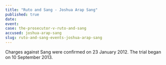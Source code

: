 ```yaml
---
title: "Ruto and Sang - Joshua Arap Sang"
published: true
date:
event:
case: the-prosecutor-v-ruto-and-sang
accused: joshua-arap-sang
slug: ruto-and-sang-events-joshua-arap-sang
---
```


Charges against Sang were confirmed on 23 January 2012. The trial began on 10 September 2013.


